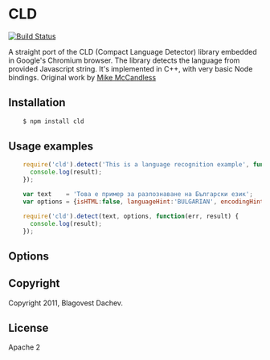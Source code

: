 # CLD
[![Build Status](https://secure.travis-ci.org/dachev/cld.png)](http://travis-ci.org/#!/dachev/cld)

A straight port of the CLD (Compact Language Detector) library embedded in Google's Chromium browser. The library detects the language from provided Javascript string. It's implemented in C++, with very basic Node bindings. Original work by [Mike McCandless](http://code.google.com/p/chromium-compact-language-detector/)

## Installation

``` bash
    $ npm install cld
```

## Usage examples

``` javascript
    require('cld').detect('This is a language recognition example', function(err, result) {
      console.log(result);
    });

    var text    = 'Това е пример за разпознаване на Български език';
    var options = {isHTML:false, languageHint:'BULGARIAN', encodingHint:'ISO_8859_5', tldHint:'bg', httpHint:'bg'};

    require('cld').detect(text, options, function(err, result) {
      console.log(result);
    });
```


## Options

## Copyright
Copyright 2011, Blagovest Dachev.

## License
Apache 2